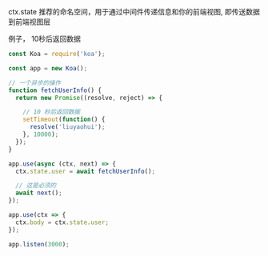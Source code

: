 ctx.state
推荐的命名空间，用于通过中间件传递信息和你的前端视图, 即传送数据到前端视图层

例子， 10秒后返回数据
```js
const Koa = require('koa');

const app = new Koa();

// 一个异步的操作
function fetchUserInfo() {
  return new Promise((resolve, reject) => {

    // 10 秒后返回数据
    setTimeout(function() {
      resolve('liuyaohui');
    }, 10000);
  });
}

app.use(async (ctx, next) => {
  ctx.state.user = await fetchUserInfo();

  // 这是必须的
  await next();
});

app.use(ctx => {
  ctx.body = ctx.state.user;
});

app.listen(3000);


```
